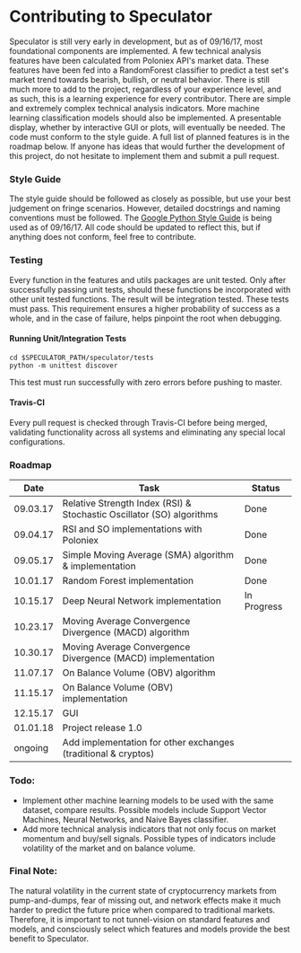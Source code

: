 # Contributing to Speculator
Speculator is still very early in development, but as of 09/16/17, most foundational components are implemented.
A few technical analysis features have been calculated from Poloniex API's market data.  These features have been fed into a RandomForest classifier to predict a test set's market trend towards bearish, bullish, or neutral behavior.
There is still much more to add to the project, regardless of your experience level, and as such, this is a learning experience for every contributor.
There are simple and extremely complex technical analysis indicators.  More machine learning classification models should also be implemented.  A presentable display, whether by interactive GUI or plots, will eventually be needed.  The code must conform to the style guide.  A full list of planned features is in the roadmap below.  If anyone has ideas that would further the development of this project, do not hesitate to implement them and submit a pull request.

### Style Guide
The style guide should be followed as closely as possible, but use your best judgement on fringe scenarios.  However, detailed docstrings and naming conventions must be followed.
The [Google Python Style Guide](https://google.github.io/styleguide/pyguide.html) is being used as of 09/16/17.
All code should be updated to reflect this, but if anything does not conform, feel free to contribute.

### Testing
Every function in the features and utils packages are unit tested.  Only after successfully passing unit tests, should these functions be incorporated with other unit tested functions.  The result will be integration tested.  These tests must pass.  This requirement ensures a higher probability of success as a whole, and in the case of failure, helps pinpoint the root when debugging.

#### Running Unit/Integration Tests
```
cd $SPECULATOR_PATH/speculator/tests
python -m unittest discover
```
This test must run successfully with zero errors before pushing to master.

#### Travis-CI
Every pull request is checked through Travis-CI before being merged, validating functionality across all systems and eliminating any special local configurations.

### Roadmap
Date | Task | Status 
---  | ---  | ---
09.03.17 | Relative Strength Index (RSI) & Stochastic Oscillator (SO) algorithms | Done
09.04.17 | RSI and SO implementations with Poloniex | Done
09.05.17 | Simple Moving Average (SMA) algorithm & implementation | Done
10.01.17 | Random Forest implementation | Done
10.15.17 | Deep Neural Network implementation | In Progress
10.23.17 | Moving Average Convergence Divergence (MACD) algorithm | 
10.30.17 | Moving Average Convergence Divergence (MACD) implementation | 
11.07.17 | On Balance Volume (OBV) algorithm | 
11.15.17 | On Balance Volume (OBV) implementation | 
12.15.17 | GUI | 
01.01.18 | Project release 1.0 | 
ongoing  | Add implementation for other exchanges (traditional & cryptos) | 

### Todo:
* Implement other machine learning models to be used with the same dataset, compare results.  Possible models include Support Vector Machines, Neural Networks, and Naive Bayes classifier.
* Add more technical analysis indicators that not only focus on market momentum and buy/sell signals.  Possible types of indicators include volatility of the market and on balance volume.

### Final Note:
The natural volatility in the current state of cryptocurrency markets from pump-and-dumps, fear of missing out, and network effects make it much harder to predict the future price when compared to traditional markets.
Therefore, it is important to not tunnel-vision on standard features and models, and consciously select which features and models provide the best benefit to Speculator. 
